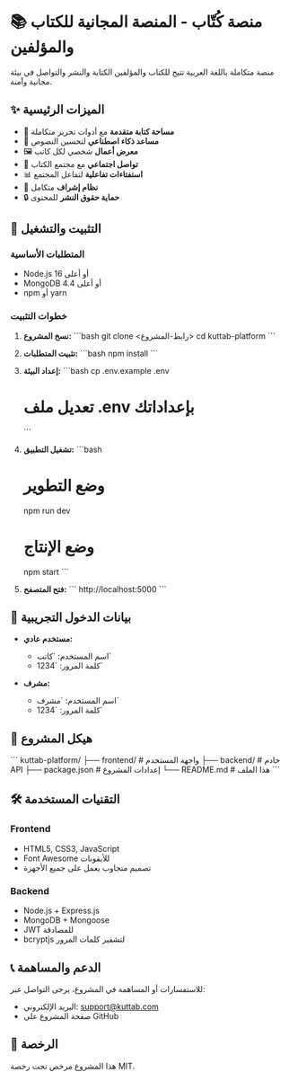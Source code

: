 # 📚 منصة كُتّاب - المنصة المجانية للكتاب والمؤلفين

منصة متكاملة باللغة العربية تتيح للكتاب والمؤلفين الكتابة والنشر والتواصل في بيئة مجانية وآمنة.

## ✨ الميزات الرئيسية

- 📝 **مساحة كتابة متقدمة** مع أدوات تحرير متكاملة
- 🤖 **مساعد ذكاء اصطناعي** لتحسين النصوص
- 🖼️ **معرض أعمال** شخصي لكل كاتب
- 👥 **تواصل اجتماعي** مع مجتمع الكتاب
- 📊 **استفتاءات تفاعلية** لتفاعل المجتمع
- 👑 **نظام إشراف** متكامل
- 🔒 **حماية حقوق النشر** للمحتوى

## 🚀 التثبيت والتشغيل

### المتطلبات الأساسية
- Node.js 16 أو أعلى
- MongoDB 4.4 أو أعلى
- npm أو yarn

### خطوات التثبيت

1. **نسخ المشروع:**
   \`\`\`bash
   git clone <رابط-المشروع>
   cd kuttab-platform
   \`\`\`

2. **تثبيت المتطلبات:**
   \`\`\`bash
   npm install
   \`\`\`

3. **إعداد البيئة:**
   \`\`\`bash
   cp .env.example .env
   # تعديل ملف .env بإعداداتك
   \`\`\`

4. **تشغيل التطبيق:**
   \`\`\`bash
   # وضع التطوير
   npm run dev
   
   # وضع الإنتاج
   npm start
   \`\`\`

5. **فتح المتصفح:**
   \`\`\`
   http://localhost:5000
   \`\`\`

## 👤 بيانات الدخول التجريبية

- **مستخدم عادي:** 
  - اسم المستخدم: \`كاتب\`
  - كلمة المرور: \`1234\`

- **مشرف:**
  - اسم المستخدم: \`مشرف\`
  - كلمة المرور: \`1234\`

## 📁 هيكل المشروع

\`\`\`
kuttab-platform/
├── frontend/          # واجهة المستخدم
├── backend/           # خادم API
├── package.json       # إعدادات المشروع
└── README.md          # هذا الملف
\`\`\`

## 🛠️ التقنيات المستخدمة

### Frontend
- HTML5, CSS3, JavaScript
- Font Awesome للأيقونات
- تصميم متجاوب يعمل على جميع الأجهزة

### Backend
- Node.js + Express.js
- MongoDB + Mongoose
- JWT للمصادقة
- bcryptjs لتشفير كلمات المرور

## 📞 الدعم والمساهمة

للاستفسارات أو المساهمة في المشروع، يرجى التواصل عبر:
- البريد الإلكتروني: support@kuttab.com
- صفحة المشروع على GitHub

## 📄 الرخصة

هذا المشروع مرخص تحت رخصة MIT.